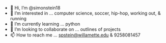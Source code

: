 - 👋 Hi, I’m @simonstein18
- 👀 I’m interested in ... computer science, soccer, hip-hop, working out, & running
- 🌱 I’m currently learning ... python
- 💞️ I’m looking to collaborate on ... outlines of projects
- 📫 How to reach me ... spstein@willamette.edu & 9258081457

<!---
simonstein18/simonstein18 is a ✨ special ✨ repository because its `README.md` (this file) appears on your GitHub profile.
You can click the Preview link to take a look at your changes.
--->
